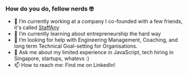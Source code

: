 ### How do you do, fellow nerds 🤓

- 💼 I’m currently working at a company I co-founded with a few friends, it's called [StaffAny](https://www.staffany.com)
- 🌱 I’m currently learning about entrepreneurship the hard way
- 🤔 I’m looking for help with Engineering Management, Coaching, and long term Technical Goal-setting for Organisations.
- 💬 Ask me about my limited experience in JavaScript, tech hiring in Singapore, startups, whatevs :)
- 📫 How to reach me: Find me on LinkedIn!
